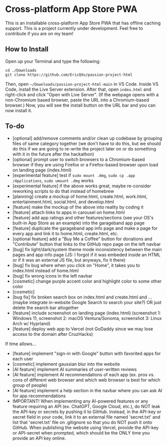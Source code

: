 ﻿# Cross-platform App Store PWA
This is an installable cross-platform App Store PWA that has offline caching support. This is a project currently under development. Feel free to contribute if you are on my team!

## How to Install
Open up your Terminal and type the following:

    cd ./Downloads
    git clone https://github.com/EricQXu/passion-project-html
 Then, open `~/Downloads/passion-project-html-main` in VS Code. Inside VS Code, install the Live Server extension. After that, open `index.html` and right-click and click "Open with Live Server". (If the webpage opens with a non-Chromium based browser, paste the URL into a Chromium-based browser.) Now, you will see the install button on the URL bar and you can now install it.

## To-do
- [optional] add/remove comments and/or clean up codebase by grouping files of same category together (we don't have to do this, but we should do this if we are going to re-write the project later on or do something with it in the future after the hackathon)
- [optional] prompt user to switch browsers to a Chromium-based browser if they are using Firefox or a Firefox-based browser upon load on landing page (index.html) 
- [experimental feature] test if ```sudo mount .dmg```, ```sudo cp .app /Applications```, ```sudo umount .dmg``` works
- [experimental feature] if the above works great, maybe re-consider reworking scripts to do that instead of homebrew
- [planning] create a mockup of home.html, create.html, work.html, entertainment.html, social.html, and develop.html
- [feature] make the mockup of the above into reality by coding it
- [feature] attach links to apps in carousel on home.html
- [feature] add app ratings and other features/sections (see your OS's built-in App Store as an example) into the garageband app page
- [feature] duplicate the garageband app info page and make a page for every app and link it to home.html, create.html, etc.
- [optional feature] add a "Buy Me a Coffee" button for donations and "Contribute" button that links to the GitHub repo page on the left navbar
- [bug] fix light/dark/system theme mode inconsistency between the main pages and app info page (JS: I forgot if it was embeded inside an HTML or if it was an external JS file, but anyways, fix it there)
- [bug] fix bug where when you click on "Home", it takes you to index.html instead of home.html
- [bug] fix wrong icons in the left navbar
- [cosmetic] change purple accent color and highlight color to some other color
- [cosmetic] 
- [bug fix] fix broken search box on index.html and create.html and ... (maybe integrate in-website Google Search to search your site?) OR just delete the search bar altogether
- [feature] include screenshot on landing page (index.html) (screenshot 1: Windows 11, screenshot 2: macOS Ventura/Sonoma, screenshot 3: Linux Arch w/ Hyprland)
- [feature] deploy web app to Vercel (not GoDaddy since we may lose access to the domain after CruzHacks)


If time allows...
- [feature] implement "sign-in with Google" button with favorited apps for each user
- [cosmetic] implement gaussian blur into the website
- [AI feature] implement AI summaries of user-written reviews
- [AI feature] implement AI recommendations of each app (ex. pros vs. cons of different web browser and which web browser is best for which group of people)
- [AI feature] implement a help section in the navbar where you can ask AI for app recommendations
- IMPORTANT! When implementing any AI-powered features or any feature requiring an API (ex. ChatGPT, Google Cloud, etc.), do NOT leak the API-key or secrets by pushing it to GitHub. Instead, in the API-key or secret field in your code, link it to an external file named 'secret.txt' and list that 'secret.txt' file on .gitignore so that you do NOT push it onto GitHub. When publishing the website using Vercel, provide the API-key or API-secret when prompted, which should be the ONLY time you provide an API key online.

